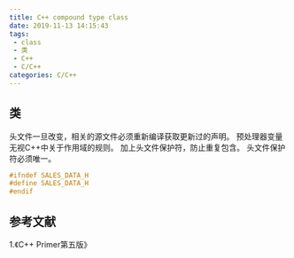 ```yaml
---
title: C++ compound type class
date: 2019-11-13 14:15:43
tags:
 - class
 - 类
 - C++
 - C/C++
categories: C/C++
---
```


## 类
头文件一旦改变，相关的源文件必须重新编译获取更新过的声明。
预处理器变量无视C++中关于作用域的规则。
加上头文件保护符，防止重复包含。
头文件保护符必须唯一。

```c
#ifndef SALES_DATA_H
#define SALES_DATA_H
#endif
```

## 参考文献
1.《C++ Primer第五版》
